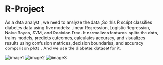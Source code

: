 # R-Project
As a data analyst , we need to analyze the data ,So this R script classifies diabetes data using five models: Linear Regression, Logistic Regression, Naive Bayes, SVM, and Decision Tree. It normalizes features, splits the data, trains models, predicts outcomes, calculates accuracy, and visualizes results using confusion matrices, decision boundaries, and accuracy comparison plots . And we use the diabetes dataset for it.


![image1](https://github.com/user-attachments/assets/aa50c311-735f-433a-b128-2e103b7218fe)
![image2](https://github.com/user-attachments/assets/21249aae-5e02-4fc9-aa6e-fbc109a843da)
![iimage3](https://github.com/user-attachments/assets/c6111cd7-47ed-4e2a-a72c-4489078dc859)
